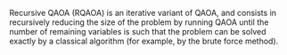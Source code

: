 Recursive QAOA (RQAOA) is an iterative variant of QAOA, and consists in recursively reducing the size of the problem by running QAOA until the number of remaining variables is such that the problem can be solved exactly by a classical algorithm (for example, by the brute force method).

<!--
[metadata-name]: Recursive Quantum Approximate Optimization Algorithm
[metadata-tags]: Texbook, OpenQAOA
[metadata-url]: <Algorithm folder URL>
-->